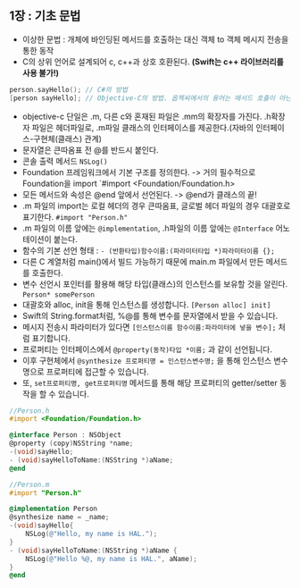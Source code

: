 ## 1장 : 기초 문법

- 이상한 문법 : 개체에 바인딩된 메서드를 호출하는 대신 객체 to 객체 메시지 전송을 통한 동작
-  C의 상위 언어로 설계되어 c, c++과 상호 호환된다. **(Swift는 c++ 라이브러리를 사용 불가!)**
```objective-c
person.sayHello(); // C#의 방법
[person sayHello]; // Objective-C의 방법. 옵젝씨에서의 용어는 메서드 호출이 아닌 "메시지 보내기"
```

- objective-c 단일은 .m, 다른 c와 혼재된 파일은 .mm의 확장자를 가진다. .h확장자 파일은 헤더파일로, .m파일 클래스의 인터페이스를 제공한다.(자바의 인터페이스-구현체(클래스) 관계)
- 문자열은 큰따옴표 전 @를 반드시 붙인다.
- 콘솔 출력 메서드 `NSLog()` 
- Foundation 프레임워크에서 기본 구조를 정의한다. -> 거의 필수적으로 Foundation을 import `#import <Foundation/Foundation.h>
- 모든 메서드와 속성은 @end 앞에서 선언된다. -> @end가 클래스의 끝!
- .m 파일의 import는 로컬 헤더의 경우 큰따옴표, 글로벌 헤더 파일의 경우 대괄호로 표기한다. `#import "Person.h"` 
- .m 파일의 이름 앞에는 `@implementation`, .h파일의 이름 앞에는 `@Interface` 어노테이션이 붙는다.
- 함수의 기본 선언 형태 : `- (반환타입)함수이름:(파라미터타입 *)파라미터이름 {};`
- 다른 C 계열처럼 main()에서 빌드 가능하기 때문에 main.m 파일에서 만든 메서드를 호출한다.
- 변수 선언시 포인터를 활용해 해당 타입(클래스)의 인스턴스를 보유할 것을 알린다. `Person* somePerson` 
- 대괄호와 alloc, init을 통해 인스턴스를 생성합니다. `[Person alloc] init]`
- Swift의 String.format처럼, %@를 통해 변수를 문자열에서 받을 수 있습니다.
- 메시지 전송시 파라미터가 있다면 `[인스턴스이름 함수이름:파라미터에 넣을 변수];` 처럼 표기합니다.
- 프로퍼티는 인터페이스에서 `@property(동작)타입 *이름;` 과 같이 선언됩니다.
- 이후 구현체에서 `@synthesize 프로퍼티명 = 인스턴스변수명;` 을 통해 인스턴스 변수명으로 프로퍼티에 접근할 수 있습니다.
- 또, `set프로퍼티명, get프로퍼티명` 메서드를 통해 해당 프로퍼티의 getter/setter 동작을 할 수 있습니다.


```objective-c
//Person.h
#import <Foundation/Foundation.h>

@interface Person : NSObject
@property (copy)NSString *name;
-(void)sayHello;
- (void)sayHelloToName:(NSString *)aName;
@end

//Person.m
#import "Person.h"

@implementation Person
@synthesize name = _name;
-(void)sayHello{
    NSLog(@"Hello, my name is HAL.");
}
- (void)sayHelloToName:(NSString *)aName {
    NSLog(@"Hello %@, my name is HAL.", aName);
}
@end
```

